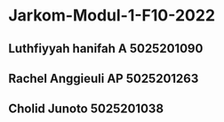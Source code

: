 # Jarkom-Modul-1-F10-2022

## Luthfiyyah hanifah A	5025201090
## Rachel Anggieuli AP	  5025201263
## Cholid Junoto	        5025201038

